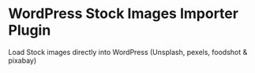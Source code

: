 # WordPress Stock Images Importer Plugin
Load Stock images directly into WordPress (Unsplash, pexels, foodshot &amp; pixabay)
